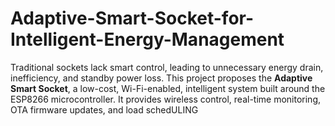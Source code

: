 # Adaptive-Smart-Socket-for-Intelligent-Energy-Management
Traditional sockets lack smart control, leading to unnecessary energy drain, inefficiency, and standby power loss. This project proposes the **Adaptive Smart Socket**, a low-cost, Wi-Fi-enabled, intelligent system built around the ESP8266 microcontroller. It provides wireless control, real-time monitoring, OTA firmware updates, and load schedULING
